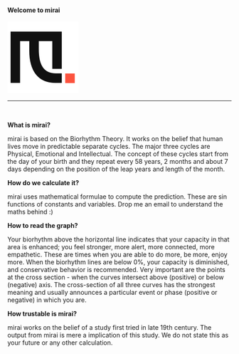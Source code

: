#### Welcome to mirai

![](https://raw.githubusercontent.com/rtrikha/mirai/fbeea5a3ca835f71ae42fc3f417afd6890365d58/assets/logo/mirai-black-80X80.svg)


------------
<br>


**What is mirai?**

mirai is based on the Biorhythm Theory. It works on the belief that human lives move in predictable separate cycles. The major three cycles are Physical, Emotional and Intellectual. The concept of these cycles start from the day of your birth and they repeat every 58 years, 2 months and about 7 days depending on the position of the leap years and length of the month.
<br>

**How do we calculate it?**

mirai uses mathematical formulae to compute the prediction. These are sin functions of constants and variables. Drop me an email to understand the maths behind :)
<br>


**How to read the graph?**

Your biorhythm above the horizontal line indicates that your capacity in that area is enhanced; you feel stronger, more alert, more connected, more empathetic. These are times when you are able to do more, be more, enjoy more. When the biorhythm lines are below 0%, your capacity is diminished, and conservative behavior is recommended. Very important are the points at the cross section - when the curves intersect above (positive) or below (negative) axis. The cross-section of all three curves has the strongest meaning and usually announces a particular event or phase (positive or negative) in which you are.
<br>

**How trustable is mirai?**

mirai works on the belief of a study first tried in late 19th century. The output from mirai is mere a implication of this study. We do not state this as your future or any other calculation.

